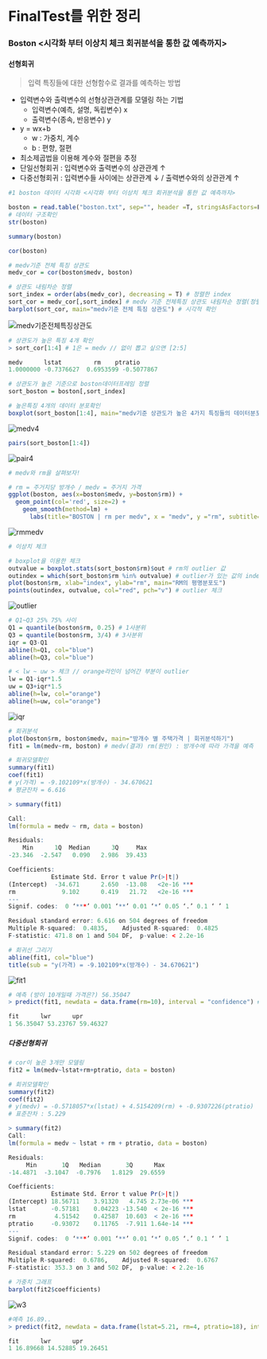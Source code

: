# FinalTest를 위한 정리
### Boston <시각화 부터 이상치 체크 회귀분석을 통한 값 예측까지>

#### 선형회귀
> 입력 특징들에 대한 선형함수로 결과를 예측하는 방법

 - 입력변수와 출력변수의 선형상관관계를 모델링 하는 기법
   - 입력변수(예측, 설명, 독립변수) x
   - 출력변수(종속, 반응변수) y
  - y = wx+b
    - w : 가중치, 계수
    - b : 편향, 절편
 - 최소제곱법을 이용해 계수와 절편을 추정
 - 단일선형회귀 : 입력변수와 출력변수의 상관관계 ↑
 - 다중선형회귀 : 입력변수들 사이에는 상관관계 ↓ / 출력변수와의 상관관계 ↑


```R
#1 boston 데이터 시각화 <시각화 부터 이상치 체크 회귀분석을 통한 값 예측까지>

boston = read.table("boston.txt", sep="", header =T, stringsAsFactors=F)
# 데이터 구조확인
str(boston)

summary(boston)

cor(boston)

# medv기준 전체 특징 상관도
medv_cor = cor(boston$medv, boston)

# 상관도 내림차순 정렬
sort_index = order(abs(medv_cor), decreasing = T) # 정렬한 index
sort_cor = medv_cor[,sort_index] # medv 기준 전체특징 상관도 내림차순 정렬(정렬시 행별로 하기[,<여기에>])
barplot(sort_cor, main="medv기준 전체 특징 상관도") # 시각적 확인
```
![medv기준전체특징상관도](/image/final/medvcor.png)

```R
# 상관도가 높은 특징 4개 확인
> sort_cor[1:4] # 1은 = medv // 없이 뽑고 싶으면 [2:5]

medv      lstat         rm    ptratio
1.0000000 -0.7376627  0.6953599 -0.5077867
```

```R
# 상관도가 높은 기준으로 boston데이터프레임 정렬
sort_boston = boston[,sort_index]
```

```R
# 높은특징 4개의 데이터 분포확인
boxplot(sort_boston[1:4], main="medv기준 상관도가 높은 4가지 특징들의 데이터분포")
```
![medv4](/image/final/cor4.png)
```R
pairs(sort_boston[1:4])
```
![pair4](/image/final/pair4.png)


```R
# medv와 rm을 살펴보자!

# rm = 주거지당 방개수 / medv = 주거지 가격
ggplot(boston, aes(x=boston$medv, y=boston$rm)) +
  geom_point(col='red', size=2) +
    geom_smooth(method=lm) +
      labs(title="BOSTON | rm per medv", x = "medv", y ="rm", subtitle=paste("주거지 가격 별 방 개수 | 상관도 (cor) : ", round(cor(boston$medv, boston$rm),3)))
```
![rmmedv](/image/final/rmmedv.png)

```R
# 이상치 체크

# boxplot을 이용한 체크
outvalue = boxplot.stats(sort_boston$rm)$out # rm의 outlier 값
outindex = which(sort_boston$rm %in% outvalue) # outlier가 있는 값의 index
plot(boston$rm, xlab="index", ylab="rm", main="RM의 평명분포도")
points(outindex, outvalue, col="red", pch="v") # outlier 체크
```
![outlier](/image/final/outlier.png)

```R
# Q1~Q3 25% 75% 사이
Q1 = quantile(boston$rm, 0.25) # 1사분위
Q3 = quantile(boston$rm, 3/4) # 3사분위
iqr = Q3-Q1
abline(h=Q1, col="blue")
abline(h=Q3, col="blue")

# < lw ~ uw > 체크 // orange라인이 넘어간 부분이 outlier
lw = Q1-iqr*1.5
uw = Q3+iqr*1.5
abline(h=lw, col="orange")
abline(h=uw, col="orange")
```
![iqr](/image/final/iqr.png)

```R
# 회귀분석
plot(boston$rm, boston$medv, main="방개수 별 주택가격 | 회귀분석하기")
fit1 = lm(medv~rm, boston) # medv(결과) rm(원인) : 방개수에 따라 가격을 예측
```


```R
# 회귀모델확인
summary(fit1)
coef(fit1)
# y(가격) = -9.102109*x(방개수) - 34.670621
# 평균잔차 = 6.616
```
```R
> summary(fit1)

Call:
lm(formula = medv ~ rm, data = boston)

Residuals:
    Min      1Q  Median      3Q     Max
-23.346  -2.547   0.090   2.986  39.433

Coefficients:
            Estimate Std. Error t value Pr(>|t|)    
(Intercept)  -34.671      2.650  -13.08   <2e-16 ***
rm             9.102      0.419   21.72   <2e-16 ***
---
Signif. codes:  0 ‘***’ 0.001 ‘**’ 0.01 ‘*’ 0.05 ‘.’ 0.1 ‘ ’ 1

Residual standard error: 6.616 on 504 degrees of freedom
Multiple R-squared:  0.4835,	Adjusted R-squared:  0.4825
F-statistic: 471.8 on 1 and 504 DF,  p-value: < 2.2e-16
```
```R
# 회귀선 그리기
abline(fit1, col="blue")
title(sub = "y(가격) = -9.102109*x(방개수) - 34.670621")
```
![fit1](/image/final/fit1.png)

```R
# 예측 (방이 10개일때 가격은?) 56.35047
> predict(fit1, newdata = data.frame(rm=10), interval = "confidence") # 신뢰구간 함께표시

fit      lwr      upr
1 56.35047 53.23767 59.46327
```
##### 다중선형회귀
```R
# cor이 높은 3개만 모델링
fit2 = lm(medv~lstat+rm+ptratio, data = boston)
```
```R
# 회귀모델확인
summary(fit2)
coef(fit2)
# y(medv) = -0.5718057*x(lstat) + 4.5154209(rm) + -0.9307226(ptratio)
# 표준잔차 : 5.229
```
```R
> summary(fit2)
Call:
lm(formula = medv ~ lstat + rm + ptratio, data = boston)

Residuals:
     Min       1Q   Median       3Q      Max
-14.4871  -3.1047  -0.7976   1.8129  29.6559

Coefficients:
            Estimate Std. Error t value Pr(>|t|)    
(Intercept) 18.56711    3.91320   4.745 2.73e-06 ***
lstat       -0.57181    0.04223 -13.540  < 2e-16 ***
rm           4.51542    0.42587  10.603  < 2e-16 ***
ptratio     -0.93072    0.11765  -7.911 1.64e-14 ***
---
Signif. codes:  0 ‘***’ 0.001 ‘**’ 0.01 ‘*’ 0.05 ‘.’ 0.1 ‘ ’ 1

Residual standard error: 5.229 on 502 degrees of freedom
Multiple R-squared:  0.6786,	Adjusted R-squared:  0.6767
F-statistic: 353.3 on 3 and 502 DF,  p-value: < 2.2e-16
```

```R
# 가중치 그래프
barplot(fit2$coefficients)
```
![w3](/image/final/w3.png)
```R
#예측 16.89..
> predict(fit2, newdata = data.frame(lstat=5.21, rm=4, ptratio=18), interval="confidence")

fit      lwr      upr
1 16.89668 14.52885 19.26451
```
